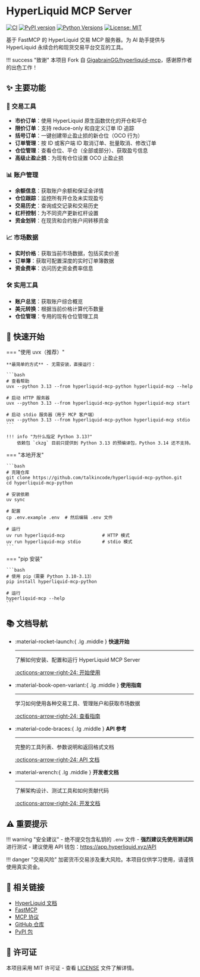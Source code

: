 # HyperLiquid MCP Server

[![CI](https://github.com/talkincode/hyperliquid-mcp-python/actions/workflows/ci.yml/badge.svg)](https://github.com/talkincode/hyperliquid-mcp-python/actions/workflows/ci.yml)
[![PyPI version](https://badge.fury.io/py/hyperliquid-mcp-python.svg)](https://badge.fury.io/py/hyperliquid-mcp-python)
[![Python Versions](https://img.shields.io/pypi/pyversions/hyperliquid-mcp-python.svg)](https://pypi.org/project/hyperliquid-mcp-python/)
[![License: MIT](https://img.shields.io/badge/License-MIT-yellow.svg)](https://opensource.org/licenses/MIT)

基于 FastMCP 的 HyperLiquid 交易 MCP 服务器。为 AI 助手提供与 HyperLiquid 永续合约和现货交易平台交互的工具。

!!! success "致谢"
本项目 Fork 自 [GigabrainGG/hyperliquid-mcp](https://github.com/GigabrainGG/hyperliquid-mcp)，感谢原作者的出色工作！

## ✨ 主要功能

### 🚀 交易工具

- **市价订单**：使用 HyperLiquid 原生函数优化的开仓和平仓
- **限价订单**：支持 reduce-only 和自定义订单 ID 追踪
- **括号订单**：一键创建带止盈止损的新仓位（OCO 行为）
- **订单管理**：按 ID 或客户端 ID 取消订单、批量取消、修改订单
- **仓位管理**：查看仓位、平仓（全部或部分）、获取盈亏信息
- **高级止盈止损**：为现有仓位设置 OCO 止盈止损

### 📊 账户管理

- **余额信息**：获取账户余额和保证金详情
- **仓位跟踪**：监控所有开仓及未实现盈亏
- **交易历史**：查询成交记录和交易历史
- **杠杆控制**：为不同资产更新杠杆设置
- **资金划转**：在现货和合约账户间转移资金

### 📈 市场数据

- **实时价格**：获取当前市场数据，包括买卖价差
- **订单簿**：获取可配置深度的实时订单簿数据
- **资金费率**：访问历史资金费率信息

### 🛠️ 实用工具

- **账户总览**：获取账户综合概览
- **美元转换**：根据当前价格计算代币数量
- **仓位管理**：专用的现有仓位管理工具

## 🎯 快速开始

=== "使用 uvx（推荐）"

    **最简单的方式** - 无需安装，直接运行：

    ```bash
    # 查看帮助
    uvx --python 3.13 --from hyperliquid-mcp-python hyperliquid-mcp --help

    # 启动 HTTP 服务器
    uvx --python 3.13 --from hyperliquid-mcp-python hyperliquid-mcp start

    # 启动 stdio 服务器（用于 MCP 客户端）
    uvx --python 3.13 --from hyperliquid-mcp-python hyperliquid-mcp stdio
    ```

    !!! info "为什么指定 Python 3.13?"
        依赖包 `ckzg` 目前只提供到 Python 3.13 的预编译包，Python 3.14 还不支持。

=== "本地开发"

    ```bash
    # 克隆仓库
    git clone https://github.com/talkincode/hyperliquid-mcp-python.git
    cd hyperliquid-mcp-python

    # 安装依赖
    uv sync

    # 配置
    cp .env.example .env  # 然后编辑 .env 文件

    # 运行
    uv run hyperliquid-mcp              # HTTP 模式
    uv run hyperliquid-mcp stdio        # stdio 模式
    ```

=== "pip 安装"

    ```bash
    # 使用 pip（需要 Python 3.10-3.13）
    pip install hyperliquid-mcp-python

    # 运行
    hyperliquid-mcp --help
    ```

## 📚 文档导航

<div class="grid cards" markdown>

- :material-rocket-launch:{ .lg .middle } **快速开始**

  ***

  了解如何安装、配置和运行 HyperLiquid MCP Server

  [:octicons-arrow-right-24: 开始使用](getting-started/installation.md)

- :material-book-open-variant:{ .lg .middle } **使用指南**

  ***

  学习如何使用各种交易工具、管理账户和获取市场数据

  [:octicons-arrow-right-24: 查看指南](guides/trading-tools.md)

- :material-code-braces:{ .lg .middle } **API 参考**

  ***

  完整的工具列表、参数说明和返回格式文档

  [:octicons-arrow-right-24: API 文档](api/tools-reference.md)

- :material-wrench:{ .lg .middle } **开发者文档**

  ***

  了解架构设计、测试工具和如何贡献代码

  [:octicons-arrow-right-24: 开发文档](developers/architecture.md)

</div>

## ⚠️ 重要提示

!!! warning "安全建议" - 绝不提交包含私钥的 `.env` 文件 - **强烈建议先使用测试网**进行测试 - 建议使用 API 钱包：https://app.hyperliquid.xyz/API

!!! danger "交易风险"
加密货币交易涉及重大风险。本项目仅供学习使用，请谨慎使用真实资金。

## 🔗 相关链接

- [HyperLiquid 文档](https://hyperliquid.gitbook.io/hyperliquid-docs/)
- [FastMCP](https://fastmcp.com)
- [MCP 协议](https://github.com/anthropics/mcp)
- [GitHub 仓库](https://github.com/talkincode/hyperliquid-mcp-python)
- [PyPI 包](https://pypi.org/project/hyperliquid-mcp-python/)

## 📄 许可证

本项目采用 MIT 许可证 - 查看 [LICENSE](https://github.com/talkincode/hyperliquid-mcp-python/blob/main/LICENSE) 文件了解详情。
